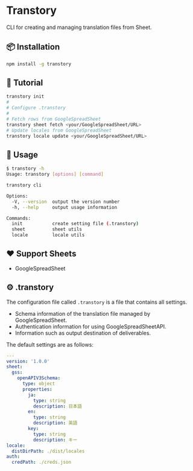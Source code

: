 # Transtory

CLI for creating and managing translation files from Sheet.

## 📦 Installation

```bash
npm install -g transtory
```

## 🚀 Tutorial

```bash
transtory init
#
# Configure .transtory
#
# Fetch rows from GoogleSpreadSheet
transtory sheet fetch <your/GoogleSpreadSheet/URL>
# Update locales from GoogleSpreadSheet
transtory locale update <your/GoogleSpreadSheet/URL>
```

## 📖 Usage

```bash
$ transtory -h
Usage: transtory [options] [command]

transtory cli

Options:
  -V, --version  output the version number
  -h, --help     output usage information

Commands:
  init           create setting file (.transtory)
  sheet          sheet utils
  locale         locale utils
```

## ❤️ Support Sheets

- GoogleSpreadSheet

## ⚙ .transtory

The configuration file called `.transtory` is a file that contains all settings.

- Schema information of the translation file managed by GoogleSpreadSheet.
- Authentication information for using GoogleSpreadSheetAPI.
- Information such as output destination of deliverables.


The default settings are as follows:

```yaml
---
version: '1.0.0'
sheet:
  gss:
    openAPIV3Schema:
      type: object
      properties:
        ja:
          type: string
          description: 日本語
        en:
          type: string
          description: 英語
        key:
          type: string
          description: キー
locale:
  distDirPath: ./dist/locales
auth:
  credPath: ./creds.json
```
